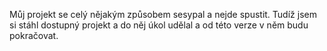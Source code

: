 Můj projekt se celý nějakým způsobem sesypal a nejde spustit. Tudíž jsem si stáhl dostupný projekt a do něj úkol udělal a od této verze v něm budu pokračovat.
